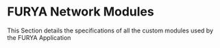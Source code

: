 # **FURYA Network Modules**

This Section details the specifications of all the custom modules used by the FURYA Application
